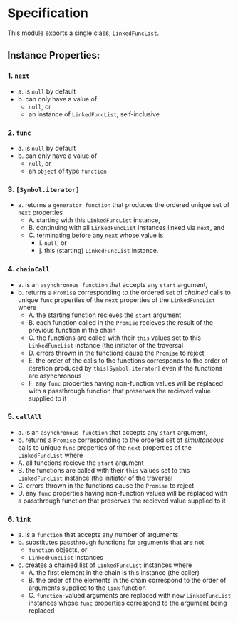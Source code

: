# Specification
This module exports a single class, `LinkedFuncList`.

##  Instance Properties:

### 1. `next`

- a. is `null` by default
- b. can only have a value of
  - `null`, or
  - an instance of `LinkedFuncList`, self-inclusive

### 2. `func`

- a. is `null` by default
- b. can only have a value of
  - `null`, or
  - an `object` of type `function`

### 3. `[Symbol.iterator]`
- a. returns a `generator function`  that produces the ordered unique set of `next` properties
  - A. starting with this `LinkedFuncList` instance,
  - B. continuing with all `LinkedFuncList` instances linked via `next`, and
  - C. terminating before any `next` whose value is
    - i. `null`, or
    - j.  this (starting) `LinkedFuncList` instance.

### 4. `chainCall`

- a. is an `asynchronous function` that accepts any `start` argument,
- b. returns a `Promise` corresponding to the ordered set of _chained_ calls to unique `func` properties of the `next` properties of the `LinkedFuncList` where
  - A. the starting function recieves the `start` argument
  - B. each function called in the `Promise` recieves the result of the previous function in the chain
  - C. the functions are called with their `this` values set to this `LinkedFuncList` instance (the initiator of the traversal
  - D. errors thrown in the functions cause the `Promise` to reject
  - E. the order of the calls to the functions corresponds to the order of iteration produced by `this[Symbol.iterator]` even if the functions are asynchronous
  - F. any `func` properties having non-function values will be replaced with a passthrough function that preserves the recieved value supplied to it

### 5. `callAll`

- a. is an `asynchronous function` that accepts any `start` argument,
- b. returns a `Promise` corresponding to the ordered set of _simultaneous_ calls to unique `func` properties of the `next` properties of the `LinkedFuncList` where
 - A. all functions recieve the `start` argument
 - B. the functions are called with their `this` values set to this `LinkedFuncList` instance (the initiator of the traversal
 - C. errors thrown in the functions cause the `Promise` to reject
 - D. any `func` properties having non-function values will be replaced with a passthrough function that preserves the recieved value supplied to it

### 6. `link`

- a. is a `function` that accepts any number of arguments
- b. substitutes passthrough functions for arguments that are not
  - `function` objects, or
  - `LinkedFuncList` instances
- c. creates a chained list of `LinkedFuncList` instances where
  - A. the first element in the chain is this instance (the caller)
  - B. the order of the elements in the chain correspond to the order of arguments supplied to the `link` function
  - C. `function`-valued arguments are replaced with new `LinkedFuncList` instances whose `func` properties correspond to the argument being replaced

